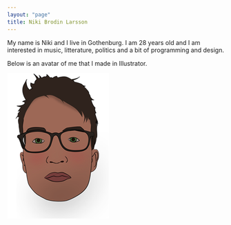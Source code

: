 ```yaml
---
layout: "page"
title: Niki Brodin Larsson
---
```

My name is Niki and I live in Gothenburg. I am 28 years old and I am interested in music, litterature, politics and a bit of programming and design.

Below is an avatar of me that I made in Illustrator.  

![Niki Brodin Larsson](/assets/avatar-small.png)